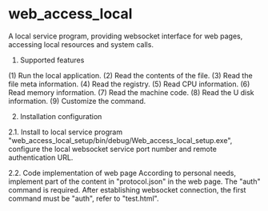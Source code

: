 # web_access_local
 A local service program, providing websocket interface for web pages, accessing local resources and system calls.
 
1. Supported features

(1) Run the local application.
(2) Read the contents of the file.
(3) Read the file meta information.
(4) Read the registry.
(5) Read CPU information.
(6) Read memory information.
(7) Read the machine code.
(8) Read the U disk information.
(9) Customize the command.

2. Installation configuration

2.1. Install to local service program
  "web_access_local_setup/bin/debug/Web_access_local_setup.exe", configure the local websocket service port number and remote authentication URL.

2.2. Code implementation of web page
  According to personal needs, implement part of the content in "protocol.json" in the web page. The "auth" command is required. After establishing websocket connection, the first command must be "auth", refer to "test.html".
  
  
